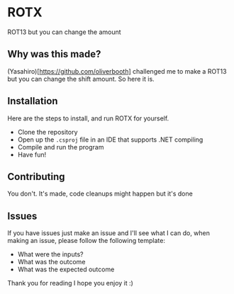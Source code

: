 # ROTX
ROT13 but you can change the amount

## Why was this made?

(Yasahiro)[https://github.com/oliverbooth] challenged me to make a ROT13 but you can change the shift amount. So here it is.

## Installation

Here are the steps to install, and run ROTX for yourself.
* Clone the repository
* Open up the ` .csproj ` file in an IDE that supports .NET compiling
* Compile and run the program
* Have fun!


## Contributing

You don't. It's made, code cleanups might happen but it's done

## Issues

If you have issues just make an issue and I'll see what I can do, when making an issue, please follow the following template:
* What were the inputs?
* What was the outcome
* What was the expected outcome


Thank you for reading I hope you enjoy it :)
